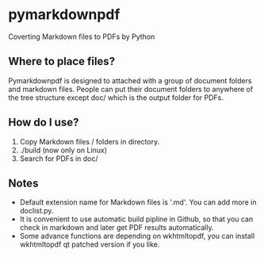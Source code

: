 # pymarkdownpdf
Coverting Markdown files to PDFs by Python

## Where to place files?
Pymarkdownpdf is designed to attached with a group of document folders and markdown files.
People can put their document folders to anywhere of the tree structure except doc/ which
is the output folder for PDFs.

## How do I use?
1. Copy Markdown files / folders in directory.
2. ./build  (now only on Linux)
3. Search for PDFs in doc/

## Notes
- Default extension name for Markdown files is '.md'. You can add more in doclist.py.
- It is convenient to use automatic build pipline in Github, so that you can check in markdown and later get PDF results automatically.
- Some advance functions are depending on wkhtmltopdf, you can install wkhtmltopdf qt patched version if you like.
